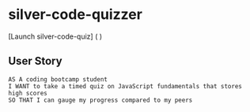 # silver-code-quizzer
[Launch silver-code-quiz] ( )

## User Story

```
AS A coding bootcamp student
I WANT to take a timed quiz on JavaScript fundamentals that stores high scores
SO THAT I can gauge my progress compared to my peers
```
